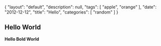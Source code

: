 {
  "layout": "default", 
  "description": null, 
  "tags": [
    "apple", 
    "orange"
  ], 
  "date": "2012-12-12", 
  "title": "Hello", 
  "categories": [
    "random"
  ]
}

## Hello World
**Hello Bold World**
